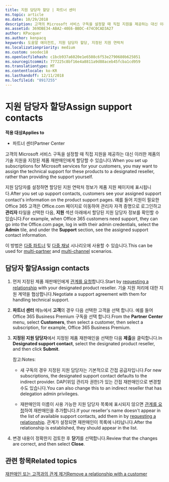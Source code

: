 ```yaml
---
title: 지원 담당자 할당 | 파트너 센터
ms.topic: article
ms.date: 10/29/2018
description: 고객의 Microsoft 서비스 구독을 설정할 때 직접 지원을 제공하는 대신 이러한 제품의 기술 지원을 지정된 제품 재판매인에게 할당할 수 있습니다.
ms.assetid: 369DBE34-ABA2-40E6-BBDC-474C0CAD3A27
author: KPacquer
ms.author: kenpacq
keywords: 도움말 에이전트, 지원 담당자 할당, 지정된 지원 연락처
ms.localizationpriority: medium
ms.custom: seodec18
ms.openlocfilehash: c1bcb937a6020e1e6508c6f53e2790680b625051
ms.sourcegitcommit: 777225c8bf16e4a8811a9d88aceb45fcba1cd959
ms.translationtype: MT
ms.contentlocale: ko-KR
ms.lasthandoff: 12/11/2018
ms.locfileid: "8917255"
---
```

# <a name="assign-support-contacts"></a><span data-ttu-id="86b2d-104">지원 담당자 할당</span><span class="sxs-lookup"><span data-stu-id="86b2d-104">Assign support contacts</span></span>

**<span data-ttu-id="86b2d-105">적용 대상</span><span class="sxs-lookup"><span data-stu-id="86b2d-105">Applies to</span></span>**

-  <span data-ttu-id="86b2d-106">파트너 센터</span><span class="sxs-lookup"><span data-stu-id="86b2d-106">Partner Center</span></span>

<span data-ttu-id="86b2d-107">고객의 Microsoft 서비스 구독을 설정할 때 직접 지원을 제공하는 대신 이러한 제품의 기술 지원을 지정된 제품 재판매인에게 할당할 수 있습니다.</span><span class="sxs-lookup"><span data-stu-id="86b2d-107">When you set up subscriptions for Microsoft services for your customers, you may want to assign the technical support for these products to a designated reseller, rather than providing the support yourself.</span></span>

<span data-ttu-id="86b2d-108">지원 담당자를 설정하면 할당된 지원 연락처 정보가 제품 지원 페이지에 표시됩니다.</span><span class="sxs-lookup"><span data-stu-id="86b2d-108">After you set up support contacts, customers see your assigned support contact's information on the product support pages.</span></span> <span data-ttu-id="86b2d-109">예를 들어 지원이 필요한 Office 365 고객은 Office.com 페이지로 이동하여 관리자 자격 증명으로 로그인하고 **관리자** 타일을 선택한 다음, **지원** 섹션 아래에서 할당된 지원 담당자 정보를 확인할 수 있습니다.</span><span class="sxs-lookup"><span data-stu-id="86b2d-109">For example, when Office 365 customers need support, they can go into the Office.com page, log in with their admin credentials, select the **Admin** tile, and under the **Support** section, see the assigned support contact information.</span></span>

<span data-ttu-id="86b2d-110">이 방법은 [다중 파트너](multipartner.md) 및 [다중 채널](multichannel.md) 시나리오에 사용할 수 있습니다.</span><span class="sxs-lookup"><span data-stu-id="86b2d-110">This can be used for [multi-partner](multipartner.md) and [multi-channel](multichannel.md) scenarios.</span></span> 

<a href="" id="assigncontacts"></a>
## <a name="assign-contacts"></a><span data-ttu-id="86b2d-111">담당자 할당</span><span class="sxs-lookup"><span data-stu-id="86b2d-111">Assign contacts</span></span>

1.  <span data-ttu-id="86b2d-112">먼저 지정된 제품 재판매인에게 [관계를 요청](request-a-relationship-with-a-customer.md)합니다.</span><span class="sxs-lookup"><span data-stu-id="86b2d-112">Start by [requesting a relationship](request-a-relationship-with-a-customer.md) with your designated product reseller.</span></span> <span data-ttu-id="86b2d-113">기술 지원 처리에 대한 지원 계약을 협상합니다.</span><span class="sxs-lookup"><span data-stu-id="86b2d-113">Negotiate a support agreement with them for handling technical support.</span></span>

2.  <span data-ttu-id="86b2d-114">**파트너 센터** 메뉴에서 **고객**의 경우 다음 선택한 고객을 선택 합니다. 예를 들어 Office 365 Business Premium 구독을 선택 합니다.</span><span class="sxs-lookup"><span data-stu-id="86b2d-114">From the **Partner Center** menu, select **Customers**, then select a customer, then select a subscription, for example, Office 365 Business Premium.</span></span>

3.  <span data-ttu-id="86b2d-115">**지정된 지원 담당자**에서 지정된 제품 재판매인을 선택한 다음 **제출**을 클릭합니다.</span><span class="sxs-lookup"><span data-stu-id="86b2d-115">In  **Designated support contact**, select the designated product reseller, and then click **Submit**.</span></span> 

    <span data-ttu-id="86b2d-116">참고:</span><span class="sxs-lookup"><span data-stu-id="86b2d-116">Notes:</span></span> 
    
    *  <span data-ttu-id="86b2d-117">새 구독의 경우 지정된 지원 담당자는 기본적으로 간접 공급자입니다.</span><span class="sxs-lookup"><span data-stu-id="86b2d-117">For new subscriptions, the designated support contact defaults to the indirect provider.</span></span> <span data-ttu-id="86b2d-118">DAP(위임 관리자 권한)가 있는 간접 재판매인으로 변경할 수도 있습니다.</span><span class="sxs-lookup"><span data-stu-id="86b2d-118">You can also change this to an indirect reseller that has delegation admin privileges.</span></span>
    
    *  <span data-ttu-id="86b2d-119">재판매인의 이름이 사용 가능한 지원 담당자 목록에 표시되지 않으면 [관계를 요청](request-a-relationship-with-a-customer.md)하여 재판매인을 추가합니다.</span><span class="sxs-lookup"><span data-stu-id="86b2d-119">If your reseller's name doesn't appear in the list of available support contacts, add them in by [requesting a relationship](request-a-relationship-with-a-customer.md).</span></span> <span data-ttu-id="86b2d-120">관계가 설정되면 재판매인이 목록에 나타납니다.</span><span class="sxs-lookup"><span data-stu-id="86b2d-120">After the relationship is established, they should appear in the list.</span></span>  

4.  <span data-ttu-id="86b2d-121">변경 내용이 정확한지 검토한 후 **닫기**를 선택합니다.</span><span class="sxs-lookup"><span data-stu-id="86b2d-121">Review that the changes are correct, and then select **Close**.</span></span>

## <a name="related-topics"></a><span data-ttu-id="86b2d-122">관련 항목</span><span class="sxs-lookup"><span data-stu-id="86b2d-122">Related topics</span></span>

[<span data-ttu-id="86b2d-123">재판매인 또는 고객과의 관계 제거</span><span class="sxs-lookup"><span data-stu-id="86b2d-123">Remove a relationship with a customer</span></span>](remove-a-relationship.md)